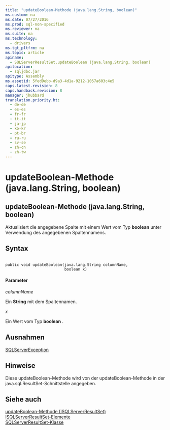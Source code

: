 ```yaml
---
title: "updateBoolean-Methode (java.lang.String, boolean)"
ms.custom: na
ms.date: 07/27/2016
ms.prod: sql-non-specified
ms.reviewer: na
ms.suite: na
ms.technology: 
  - drivers
ms.tgt_pltfrm: na
ms.topic: article
apiname: 
  - SQLServerResultSet.updateBoolean (java.lang.String, boolean)
apilocation: 
  - sqljdbc.jar
apitype: Assembly
ms.assetid: 5fed9ebb-d9a3-4d1a-9212-1057a603c4e5
caps.latest.revision: 8
caps.handback.revision: 8
manager: jhubbard
translation.priority.ht: 
  - de-de
  - es-es
  - fr-fr
  - it-it
  - ja-jp
  - ko-kr
  - pt-br
  - ru-ru
  - sv-se
  - zh-cn
  - zh-tw
---
```

# updateBoolean-Methode (java.lang.String, boolean)
    
## updateBoolean\-Methode \(java.lang.String, boolean\)  
 Aktualisiert die angegebene Spalte mit einem Wert vom Typ **boolean** unter Verwendung des angegebenen Spaltennamens.  
  
## Syntax  
  
```  
  
public void updateBoolean(java.lang.String columnName,  
                          boolean x)  
```  
  
#### Parameter  
 *columnName*  
  
 Ein **String** mit dem Spaltennamen.  
  
 *x*  
  
 Ein Wert vom Typ **boolean** .  
  
## Ausnahmen  
 [SQLServerException](../content/SQLServerException-Class.md)  
  
## Hinweise  
 Diese updateBoolean\-Methode wird von der updateBoolean\-Methode in der java.sql.ResultSet\-Schnittstelle angegeben.  
  
## Siehe auch  
 [updateBoolean-Methode &#40;ISQLServerResultSet&#41;](../content/updateBoolean-Method--SQLServerResultSet-.md)   
 [ISQLServerResultSet-Elemente](../content/SQLServerResultSet-Members.md)   
 [SQLServerResultSet-Klasse](../content/SQLServerResultSet-Class.md)  
  
  